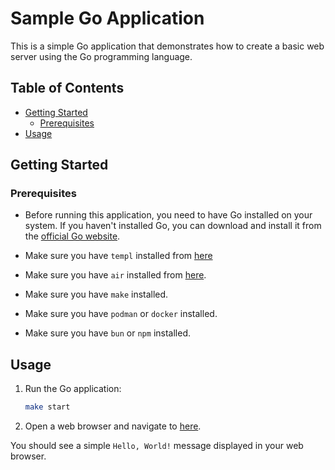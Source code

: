 # Sample Go Application

This is a simple Go application that demonstrates how to create a basic web server using the Go programming language.

## Table of Contents

- [Getting Started](#getting-started)
  - [Prerequisites](#prerequisites)
- [Usage](#usage)

## Getting Started

### Prerequisites

- Before running this application, you need to have Go installed on your system. If you haven't installed Go, you can download and install it from the [official Go website](https://go.dev/dl/).

- Make sure you have `templ` installed from [here](https://templ.guide/)

- Make sure you have `air` installed from [here](https://github.com/cosmtrek/air).

- Make sure you have `make` installed.

- Make sure you have `podman` or `docker` installed.

- Make sure you have `bun` or `npm` installed.

## Usage

1. Run the Go application:

   ```bash
   make start
   ```

2. Open a web browser and navigate to [here](http://localhost:3000/).

You should see a simple `Hello, World!` message displayed in your web browser.
